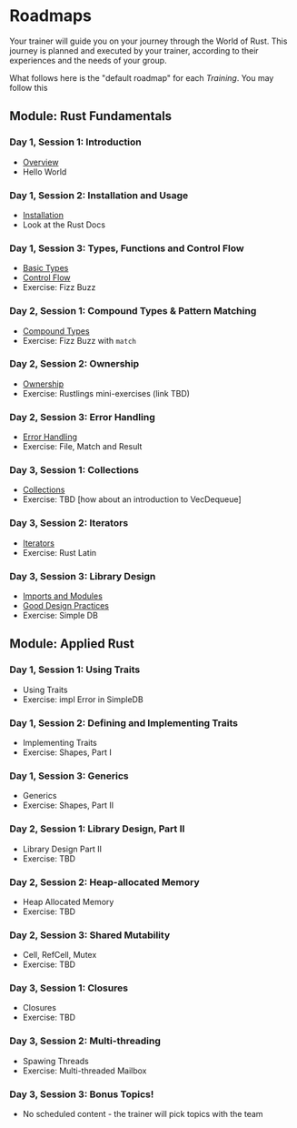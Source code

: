 # Roadmaps

Your trainer will guide you on your journey through the World of Rust. This journey is planned and executed by your trainer, according to their experiences and the needs of your group.

What follows here is the "default roadmap" for each *Training*. You may follow this 

## Module: Rust Fundamentals

### Day 1, Session 1: Introduction

* [Overview](./overview.md)
* Hello World

### Day 1, Session 2: Installation and Usage

* [Installation](./installation.md)
* Look at the Rust Docs

### Day 1, Session 3: Types, Functions and Control Flow

* [Basic Types](./basic-types.md)
* [Control Flow](./control-flow.md)
* Exercise: Fizz Buzz

### Day 2, Session 1: Compound Types & Pattern Matching

* [Compound Types](./compound-types.md)
* Exercise: Fizz Buzz with `match`

### Day 2, Session 2: Ownership

* [Ownership](./ownership.md)
* Exercise: Rustlings mini-exercises (link TBD)

### Day 2, Session 3: Error Handling

* [Error Handling](./error-handling.md)
* Exercise: File, Match and Result

### Day 3, Session 1: Collections

* [Collections](./collections.md)
* Exercise: TBD [how about an introduction to VecDequeue]

### Day 3, Session 2: Iterators

* [Iterators](./iterators.md)
* Exercise: Rust Latin

### Day 3, Session 3: Library Design

* [Imports and Modules](./imports-and-modules.md)
* [Good Design Practices](./good-design-practices.md)
* Exercise: Simple DB

## Module: Applied Rust

### Day 1, Session 1: Using Traits

* Using Traits
* Exercise: impl Error in SimpleDB

### Day 1, Session 2: Defining and Implementing Traits

* Implementing Traits
* Exercise: Shapes, Part I

### Day 1, Session 3: Generics

* Generics
* Exercise: Shapes, Part II

### Day 2, Session 1: Library Design, Part II

* Library Design Part II
* Exercise: TBD

### Day 2, Session 2: Heap-allocated Memory

* Heap Allocated Memory
* Exercise: TBD

### Day 2, Session 3: Shared Mutability

* Cell, RefCell, Mutex
* Exercise: TBD

### Day 3, Session 1: Closures

* Closures
* Exercise: TBD

### Day 3, Session 2: Multi-threading

* Spawing Threads
* Exercise: Multi-threaded Mailbox

### Day 3, Session 3: Bonus Topics!

* No scheduled content - the trainer will pick topics with the team